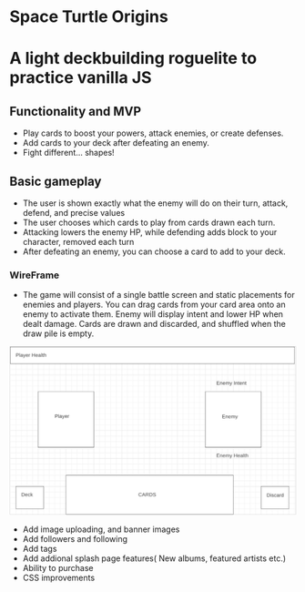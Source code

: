 # Space Turtle Origins
# A light deckbuilding roguelite to practice vanilla JS

## Functionality and MVP

  * Play cards to boost your powers, attack enemies, or create defenses.
  * Add cards to your deck after defeating an enemy.    
  * Fight different... shapes! 

## Basic gameplay

* The user is shown exactly what the enemy will do on their turn, attack, defend, and precise values
* The user chooses which cards to play from cards drawn each turn. 
* Attacking lowers the enemy HP, while defending adds block to your character, removed each turn
* After defeating an enemy, you can choose a card to add to your deck.


### WireFrame
  * The game will consist of a single battle screen and static placements for enemies and players. You can drag cards from your card area onto an enemy to activate them. Enemy will display intent and lower HP when dealt damage. Cards are drawn and discarded, and shuffled when the draw pile is empty. 

![wireframe](./turtle.png)

  * Add image uploading, and banner images
  * Add followers and following
  * Add tags
  * Add addional splash page features( New albums, featured artists etc.)
  * Ability to purchase
  * CSS improvements
